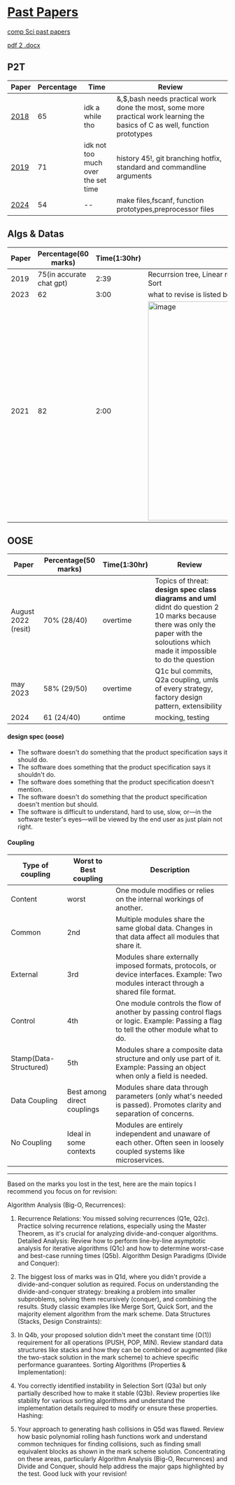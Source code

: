 # [Past Papers](https://github.com/Khair9/Year-2-CompSci-Notes/tree/main)

[comp Sci past papers](https://moodle.gla.ac.uk/course/view.php?id=21505)

[pdf 2 .docx](https://www.adobe.com/acrobat/online/pdf-to-word.html)



## P2T
Paper|Percentage|Time|Review
-----|----------|--------|-------
[2018](https://moodle.gla.ac.uk/pluginfile.php/8608242/mod_resource/content/1/PHYS2003_1_Physics_2T__Prog_Under_Linux_201804.pdf)|65|idk a while tho|&,$,bash needs practical work done the most, some more practical work learning the basics of C as well, function prototypes
[2019](https://moodle.gla.ac.uk/pluginfile.php/8608244/mod_resource/content/1/PHYS2003_1_Physics_2T__Prog_Under_Linux_201904.pdf)|71|idk not too much over the set time|history 45!, git branching hotfix, standard and commandline arguments
[2024](https://moodle.gla.ac.uk/pluginfile.php/8608252/mod_resource/content/1/P2T%20Exam%202024.pdf)|54|--|make files,fscanf, function prototypes,preprocessor files


## Algs & Datas
Paper|Percentage(60 marks)|Time(1:30hr)|Review
-----|----------|-----|-------
2019|75(in accurate chat gpt)|2:39|Recurrsion tree, Linear recurrsion,!!Recurrence Equation,Merge Sort
2023|62|3:00|what to revise is listed below
2021|82|2:00|<img width="500" alt="image" src="https://github.com/user-attachments/assets/cba85039-348d-469c-8d8d-d07f101407ec" />


## OOSE
Paper|Percentage(50 marks)|Time(1:30hr)|Review
-----|----------|-----|-------
August 2022 (resit)|70% (28/40)| overtime| Topics of threat: **design spec class diagrams and uml** didnt do question 2 10 marks because there was only the paper with the soloutions which made it impossible to do the question
may 2023|58% (29/50)| overtime|Q1c bul commits, Q2a coupling, umls of every strategy, factory design pattern, extensibility
2024|61 (24/40)| ontime| mocking, testing






#### design spec (oose)
- The software doesn't do something that the product specification says it should do.
- The software does something that the product specification says it shouldn't do.
- The software does something that the product specification doesn't mention.
- The software doesn't do something that the product specification doesn't mention but should.
- The software is difficult to understand, hard to use, slow, or—in the software tester's eyes—will be viewed by the end user as just plain not right.

#### Coupling
Type of coupling|Worst to Best coupling|Description
----------------|---------|-----------
Content| worst | One module modifies or relies on the internal workings of another.
Common| 2nd|Multiple modules share the same global data. Changes in that data affect all modules that share it.
External|3rd|Modules share externally imposed formats, protocols, or device interfaces. Example: Two modules interact through a shared file format.
Control|4th|One module controls the flow of another by passing control flags or logic. Example: Passing a flag to tell the other module what to do.
Stamp(Data-Structured)|5th|Modules share a composite data structure and only use part of it. Example: Passing an object when only a field is needed.
Data Coupling |Best among direct couplings|Modules share data through parameters (only what's needed is passed). Promotes clarity and separation of concerns.
No Coupling|Ideal in some contexts|Modules are entirely independent and unaware of each other. Often seen in loosely coupled systems like microservices.



















------------------
Based on the marks you lost in the test, here are the main topics I recommend you focus on for revision:

Algorithm Analysis (Big-O, Recurrences):

1. Recurrence Relations: You missed solving recurrences (Q1e, Q2c). Practice solving recurrence relations, especially using the Master Theorem, as it's crucial for analyzing divide-and-conquer algorithms.
Detailed Analysis: Review how to perform line-by-line asymptotic analysis for iterative algorithms (Q1c) and how to determine worst-case and best-case running times (Q5b).
Algorithm Design Paradigms (Divide and Conquer):

1. The biggest loss of marks was in Q1d, where you didn't provide a divide-and-conquer solution as required. Focus on understanding the divide-and-conquer strategy: breaking a problem into smaller subproblems, solving them recursively (conquer), and combining the results. Study classic examples like Merge Sort, Quick Sort, and the majority element algorithm from the mark scheme.
Data Structures (Stacks, Design Constraints):

1. In Q4b, your proposed solution didn't meet the constant time (O(1)) requirement for all operations (PUSH, POP, MIN). Review standard data structures like stacks and how they can be combined or augmented (like the two-stack solution in the mark scheme) to achieve specific performance guarantees.
Sorting Algorithms (Properties & Implementation):

1. You correctly identified instability in Selection Sort (Q3a) but only partially described how to make it stable (Q3b). Review properties like stability for various sorting algorithms and understand the implementation details required to modify or ensure these properties.
Hashing:

 1. Your approach to generating hash collisions in Q5d was flawed. Review how basic polynomial rolling hash functions work and understand common techniques for finding collisions, such as finding small equivalent blocks as shown in the mark scheme solution.
Concentrating on these areas, particularly Algorithm Analysis (Big-O, Recurrences) and Divide and Conquer, should help address the major gaps highlighted by the test. Good luck with your revision!
